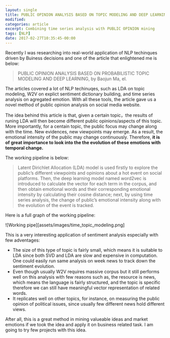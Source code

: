 ```yaml
---
layout: single
title: PUBLIC OPINION ANALYSIS BASED ON TOPIC MODELING AND DEEP LEARNING
modified:
categories: article
excerpt: Combining time series analysis with PUBLIC OPINION mining
tags: [NLP]
date: 2017-02-27T10:35:45-00:00
--- 
```


Recently I was researching into real-world application of NLP techinques driven by Buiness decisions and one of the article that enlightened me is below:  
> PUBLIC OPINION ANALYSIS BASED ON PROBABILISTIC TOPIC MODELING AND DEEP LEARNING, by Baojun Ma, el.  

The articles covered a lot of NLP techinuqes, such as LDA on topic modeling, W2V on explict sentiment dictionary building, and time series analysis on agregated emotion.  With all these tools, the article gave us a novel method of public opinion analysis on social media website.  

The idea behind this article is that, given a certain topic，the results of runing LDA will then become different public opinions/aspects of this topic. More importantly, for a centain topic, the public focus may change along with the time. New evidences, new viewpoints may emerge. As a result, the emotional intensity of the public may change continuously. Therefore, **it is of great importance to look into the the evolution of these emotions with temporal change.**  

The working pipeline is below: 

> Latent Dirichlet Allocation (LDA) model is used firstly to explore the public’s different viewpoints and opinions about a hot event on social platforms. Then, the deep learning model named word2vec is introduced to calculate the vector for each term in the corpus, and then obtain emotional words and their corresponding emotional intensity by calculating their cosine distance; next, by using time series analysis, the change of public’s emotional intensity along with the evolution of the event is tracked.  

Here is a full graph of the working pipeline:

![Working pipe][assets/images/time_topic_modeling.png] 

This is a very interesting application of sentiment analysis especially with few adventages:
- The size of this type of topic is fairly small, which means it is suitable to LDA since both SVD and LDA are slow and expensive in computation. One could easily run same analysis on week news to track down the sentiment evolution.
- Even though usually W2V requires massive corpus but it still performs well on this analysis with few reasons such as, the resource is news, which means the language is fairly structured, and the topic is specific therefore we can still have meaningful vector representation of related words.
- It replicates well on other topics, for instance, on measuring the public opinion of political issues, since usually few different news hold different views.   

After all, this is a great method in mining valueable ideas and market emotions if we took the idea and apply it on business related task. I am going to try few projects with this idea. 


